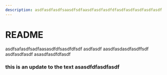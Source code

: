 ```yaml
---
description: asdfasdfasdfsaasdfsdfaasdfasdfasdfdfasdfasdfasdfasdfasdf
---
```


# README

asdfsafasdfsadfaasasdfdfsasdfdfsdf asdfasdf aasdfasdasdfasdffsdf asdfasdfasdf asasdfasdfdfasdf

### this is an update to the text asasdfdfasdfasdf

